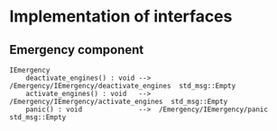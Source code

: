 # Implementation of interfaces

## Emergency component

````
IEmergency
    deactivate_engines() : void -->  /Emergency/IEmergency/deactivate_engines  std_msg::Empty
    activate_engines() : void   -->  /Emergency/IEmergency/activate_engines  std_msg::Empty
    panic() : void              -->  /Emergency/IEmergency/panic  std_msg::Empty
````